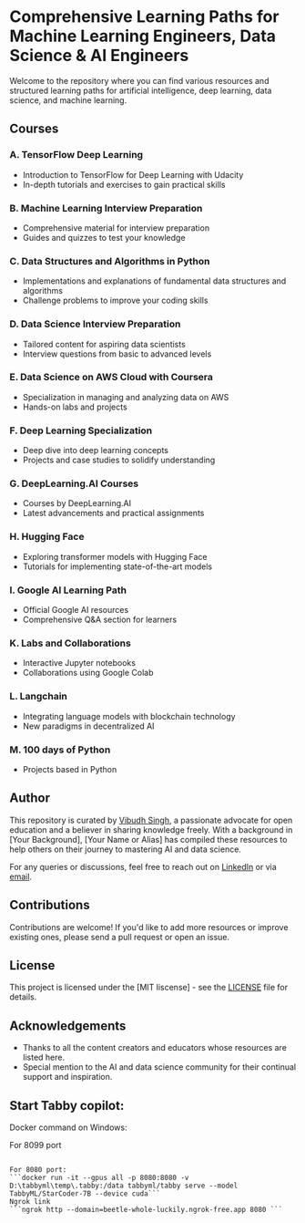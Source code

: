# Comprehensive Learning Paths for Machine Learning Engineers, Data Science & AI Engineers

Welcome to the repository where you can find various resources and structured learning paths for artificial intelligence, deep learning, data science, and machine learning.

## Courses

### A. TensorFlow Deep Learning
- Introduction to TensorFlow for Deep Learning with Udacity
- In-depth tutorials and exercises to gain practical skills

### B. Machine Learning Interview Preparation
- Comprehensive material for interview preparation
- Guides and quizzes to test your knowledge

### C. Data Structures and Algorithms in Python
- Implementations and explanations of fundamental data structures and algorithms
- Challenge problems to improve your coding skills

### D. Data Science Interview Preparation
- Tailored content for aspiring data scientists
- Interview questions from basic to advanced levels

### E. Data Science on AWS Cloud with Coursera
- Specialization in managing and analyzing data on AWS
- Hands-on labs and projects

### F. Deep Learning Specialization
- Deep dive into deep learning concepts
- Projects and case studies to solidify understanding

### G. DeepLearning.AI Courses
- Courses by DeepLearning.AI
- Latest advancements and practical assignments

### H. Hugging Face
- Exploring transformer models with Hugging Face
- Tutorials for implementing state-of-the-art models

### I. Google AI Learning Path
- Official Google AI resources
- Comprehensive Q&A section for learners

### K. Labs and Collaborations
- Interactive Jupyter notebooks
- Collaborations using Google Colab

### L. Langchain
- Integrating language models with blockchain technology
- New paradigms in decentralized AI

### M. 100 days of Python
- Projects based in Python

## Author

This repository is curated by [Vibudh Singh](https://www.linkedin.com/in/vibudh/), a passionate advocate for open education and a believer in sharing knowledge freely. With a background in [Your Background], [Your Name or Alias] has compiled these resources to help others on their journey to mastering AI and data science.

For any queries or discussions, feel free to reach out on [LinkedIn](https://www.linkedin.com/in/vibudh/) or via [email](ivibudh@gmail.com).

## Contributions

Contributions are welcome! If you'd like to add more resources or improve existing ones, please send a pull request or open an issue.

## License

This project is licensed under the [MIT liscense] - see the [LICENSE](LICENSE) file for details.

## Acknowledgements

- Thanks to all the content creators and educators whose resources are listed here.
- Special mention to the AI and data science community for their continual support and inspiration.


## Start Tabby copilot:
Docker command on Windows:

For 8099 port

```docker run -it --gpus all -p 8099:8099 -v D:\tabbyml\temp\.tabby:/data tabbyml/tabby serve --model TabbyML/StarCoder-7B --device cuda'''

For 8080 port:
```docker run -it --gpus all -p 8080:8080 -v D:\tabbyml\temp\.tabby:/data tabbyml/tabby serve --model TabbyML/StarCoder-7B --device cuda```
Ngrok link
```ngrok http --domain=beetle-whole-luckily.ngrok-free.app 8080 ```